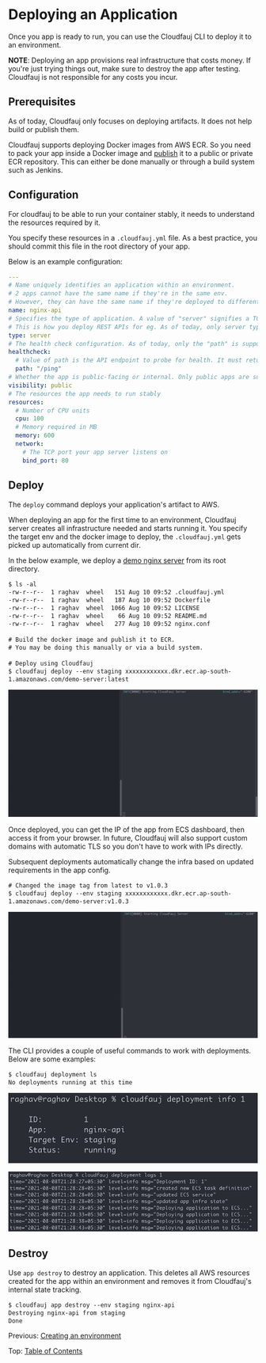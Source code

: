 # Deploying an Application
Once you app is ready to run, you can use the Cloudfauj CLI to deploy it to an environment.

**NOTE**: Deploying an app provisions real infrastructure that costs money. If you're just trying things out, make sure to destroy the app after testing. Cloudfauj is not responsible for any costs you incur.

## Prerequisites
As of today, Cloudfauj only focuses on deploying artifacts. It does not help build or publish them.

Cloudfauj supports deploying Docker images from AWS ECR. So you need to pack your app inside a Docker image and [publish](https://docs.aws.amazon.com/AmazonECR/latest/userguide/docker-push-ecr-image.html) it to a public or private ECR repository. This can either be done manually or through a build system such as Jenkins.

## Configuration
For cloudfauj to be able to run your container stably, it needs to understand the resources required by it.

You specify these resources in a `.cloudfauj.yml` file. As a best practice, you should commit this file in the root directory of your app.

Below is an example configuration:
```yaml
---
# Name uniquely identifies an application within an environment.
# 2 apps cannot have the same name if they're in the same env.
# However, they can have the same name if they're deployed to different envs.
name: nginx-api
# Specifies the type of application. A value of "server" signifies a TCP server.
# This is how you deploy REST APIs for eg. As of today, only server type is supported.
type: server
# The health check configuration. As of today, only the "path" is supported.
healthcheck:
  # Value of path is the API endpoint to probe for health. It must return 200.
  path: "/ping"
# Whether the app is public-facing or internal. Only public apps are supported as of now.
visibility: public
# The resources the app needs to run stably
resources:
  # Number of CPU units
  cpu: 100
  # Memory required in MB
  memory: 600
  network:
    # The TCP port your app server listens on
    bind_port: 80
``` 

## Deploy
The `deploy` command deploys your application's artifact to AWS.

When deploying an app for the first time to an environment, Cloudfauj server creates all infrastructure needed and starts running it. You specify the target env and the docker image to deploy, the `.cloudfauj.yml` gets picked up automatically from current dir.

In the below example, we deploy a [demo nginx server](https://github.com/cloudfauj/demo-server) from its root directory.

```
$ ls -al
-rw-r--r--  1 raghav  wheel   151 Aug 10 09:52 .cloudfauj.yml
-rw-r--r--  1 raghav  wheel   187 Aug 10 09:52 Dockerfile
-rw-r--r--  1 raghav  wheel  1066 Aug 10 09:52 LICENSE
-rw-r--r--  1 raghav  wheel    66 Aug 10 09:52 README.md
-rw-r--r--  1 raghav  wheel   277 Aug 10 09:52 nginx.conf

# Build the docker image and publish it to ECR.
# You may be doing this manually or via a build system.

# Deploy using Cloudfauj
$ cloudfauj deploy --env staging xxxxxxxxxxxx.dkr.ecr.ap-south-1.amazonaws.com/demo-server:latest
```

![Create application](./assets/create-app.gif)

Once deployed, you can get the IP of the app from ECS dashboard, then access it from your browser. In future, Cloudfauj will also support custom domains with automatic TLS so you don't have to work with IPs directly.

Subsequent deployments automatically change the infra based on updated requirements in the app config.

```
# Changed the image tag from latest to v1.0.3
$ cloudfauj deploy --env staging xxxxxxxxxxxx.dkr.ecr.ap-south-1.amazonaws.com/demo-server:v1.0.3
```

![Deploy application](./assets/deploy-app.gif)

The CLI provides a couple of useful commands to work with deployments. Below are some examples:

```
$ cloudfauj deployment ls
No deployments running at this time
```

![Deployment info](./assets/deployment-info.png)

![Deployment logs](./assets/deployment-logs.png)

## Destroy
Use `app destroy` to destroy an application. This deletes all AWS resources created for the app within an environment and removes it from Cloudfauj's internal state tracking.

```
$ cloudfauj app destroy --env staging nginx-api
Destroying nginx-api from staging
Done
```

Previous: [Creating an environment](./create-env.md)

Top: [Table of Contents](../README.md#documentation)

